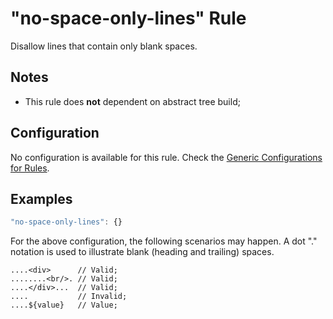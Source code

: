 # "no-space-only-lines" Rule

Disallow lines that contain only blank spaces.

## Notes

- This rule does **not** dependent on abstract tree build;

## Configuration

No configuration is available for this rule. Check the [Generic Configurations for Rules][generic-config].

## Examples

```js
"no-space-only-lines": {}
```

For the above configuration, the following scenarios may happen. A dot "." notation is used to illustrate blank (heading and trailing) spaces.

```
....<div>      // Valid;
........<br/>. // Valid;
....</div>...  // Valid;
....           // Invalid;
....${value}   // Value;
```

[generic-config]: <../generic-rule-config.md>
